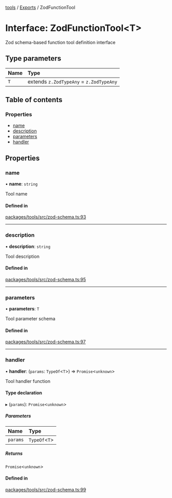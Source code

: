 <!-- 
 ⚠️  AUTO-GENERATED FILE - DO NOT EDIT MANUALLY
 This file is automatically generated by scripts/docs-generator.js
 To make changes, edit the source TypeScript files or update the generator script
-->

[tools](../../) / [Exports](../modules) / ZodFunctionTool

# Interface: ZodFunctionTool\<T\>

Zod schema-based function tool definition interface

## Type parameters

| Name | Type |
| :------ | :------ |
| `T` | extends `z.ZodTypeAny` = `z.ZodTypeAny` |

## Table of contents

### Properties

- [name](ZodFunctionTool#name)
- [description](ZodFunctionTool#description)
- [parameters](ZodFunctionTool#parameters)
- [handler](ZodFunctionTool#handler)

## Properties

### name

• **name**: `string`

Tool name

#### Defined in

[packages/tools/src/zod-schema.ts:93](https://github.com/woojubb/robota/blob/fe291514c07592ccd62a8a44eed60d02012b431e/packages/tools/src/zod-schema.ts#L93)

___

### description

• **description**: `string`

Tool description

#### Defined in

[packages/tools/src/zod-schema.ts:95](https://github.com/woojubb/robota/blob/fe291514c07592ccd62a8a44eed60d02012b431e/packages/tools/src/zod-schema.ts#L95)

___

### parameters

• **parameters**: `T`

Tool parameter schema

#### Defined in

[packages/tools/src/zod-schema.ts:97](https://github.com/woojubb/robota/blob/fe291514c07592ccd62a8a44eed60d02012b431e/packages/tools/src/zod-schema.ts#L97)

___

### handler

• **handler**: (`params`: `TypeOf`\<`T`\>) => `Promise`\<`unknown`\>

Tool handler function

#### Type declaration

▸ (`params`): `Promise`\<`unknown`\>

##### Parameters

| Name | Type |
| :------ | :------ |
| `params` | `TypeOf`\<`T`\> |

##### Returns

`Promise`\<`unknown`\>

#### Defined in

[packages/tools/src/zod-schema.ts:99](https://github.com/woojubb/robota/blob/fe291514c07592ccd62a8a44eed60d02012b431e/packages/tools/src/zod-schema.ts#L99)
